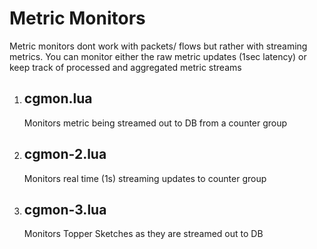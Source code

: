 Metric Monitors 
===========


Metric monitors dont work with packets/ flows but rather with 
streaming metrics. You can monitor either the raw metric 
updates (1sec latency) or keep track of processed and aggregated
metric streams 



1. cgmon.lua
   --------------

   Monitors metric being streamed out to DB from a counter group 

  
2. cgmon-2.lua
   -----------

   Monitors real time (1s) streaming updates to counter group  


3. cgmon-3.lua
   -----------

   Monitors Topper Sketches as they are streamed out to DB 




